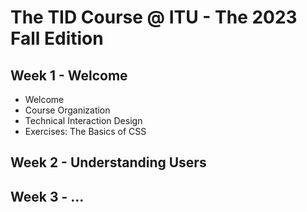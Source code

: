 # The TID Course @ ITU - The 2023 Fall Edition

## Week 1 - Welcome
- Welcome
- Course Organization
- Technical Interaction Design
- Exercises: The Basics of CSS

## Week 2 - Understanding Users

## Week 3 - ...
